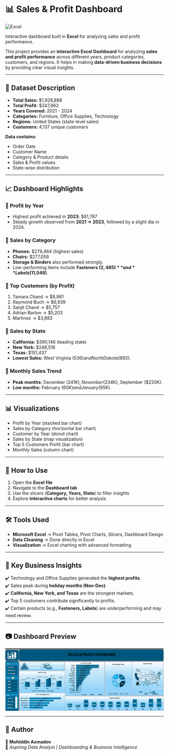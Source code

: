 # 📊 Sales & Profit Dashboard  

![Excel](https://img.shields.io/badge/Tool-Excel-%23217346?logo=microsoft-excel&logoColor=white)  

Interactive dashboard built in **Excel** for analyzing sales and profit performance.  

This project provides an **interactive Excel Dashboard** for analyzing **sales and profit performance** across different years, product categories, customers, and regions. It helps in making **data-driven business decisions** by providing clear visual insights.  

---

## 📂 Dataset Description  

- **Total Sales:** $1,928,888  
- **Total Profit:** $247,962  
- **Years Covered:** 2021 - 2024  
- **Categories:** Furniture, Office Supplies, Technology  
- **Regions:** United States (state-level sales)  
- **Customers:** 4,137 unique customers  

**Data contains:**  
- Order Date  
- Customer Name  
- Category & Product details  
- Sales & Profit values  
- State-wise distribution  

---

## 📈 Dashboard Highlights  

### 🔹 Profit by Year  
- Highest profit achieved in **2023**: $81,787  
- Steady growth observed from **2021 → 2023**, followed by a slight dip in 2024.  

### 🔹 Sales by Category  
- **Phones:** $279,464 (highest sales)  
- **Chairs:** $277,059  
- **Storage & Binders** also performed strongly.  
- Low-performing items include **Fasteners ($2,485)** and **Labels ($11,046)**.  

### 🔹 Top Customers (by Profit)  
1. Tamara Chand → $8,981  
2. Raymond Buch → $6,939  
3. Sanjit Chand → $5,757  
4. Adrian Barton → $5,203  
5. Martinez → $3,883  

### 🔹 Sales by State  
- **California:** $390,146 (leading state)  
- **New York:** $246,518  
- **Texas:** $151,437  
- **Lowest Sales:** West Virginia ($536) and North Dakota ($892).  

### 🔹 Monthly Sales Trend  
- **Peak months:** December ($241K), November ($234K), September ($220K).  
- **Low months:** February ($60K) and January ($95K).  

---

## 📊 Visualizations  

- Profit by Year (stacked bar chart)  
- Sales by Category (horizontal bar chart)  
- Customer by Year (donut chart)  
- Sales by State (map visualization)  
- Top 5 Customers Profit (bar chart)  
- Monthly Sales (column chart)  

---

## 🚀 How to Use  

1. Open the **Excel file**  
2. Navigate to the **Dashboard tab**  
3. Use the slicers (**Category, Years, State**) to filter insights  
4. Explore **interactive charts** for better analysis  

---

## 🛠️ Tools Used  

- **Microsoft Excel** → Pivot Tables, Pivot Charts, Slicers, Dashboard Design  
- **Data Cleaning** → Done directly in Excel  
- **Visualization** → Excel charting with advanced formatting  

---

## 📌 Key Business Insights  

✔️ Technology and Office Supplies generated the **highest profits**.  
✔️ Sales peak during **holiday months (Nov-Dec)**.  
✔️ **California, New York, and Texas** are the strongest markets.  
✔️ Top 5 customers contribute significantly to profits.  
✔️ Certain products (e.g., **Fasteners, Labels**) are underperforming and may need review.  

---

## 📷 Dashboard Preview  

![Dashboard Preview](ppp.png)
 

---

## 🔗 Author  

👤 **Muhiddin Axmadov**  
📌 *Aspiring Data Analyst | Dashboarding & Business Intelligence*  
